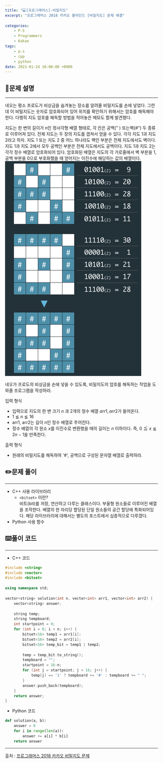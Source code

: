 ```yaml
---
title: "💻[프로그래머스]-비밀지도"
excerpt: "프로그래머스 2018 카카오 블라인드 [비밀지도] 문제 해결"

categories:
    - P.S
    - Programmers
    - Kakao
tags:
    - p.s
    - cpp
    - python
date: 2021-01-24 16:00:00 +0900
---
```


## 📖문제 설명
---
네오는 평소 프로도가 비상금을 숨겨놓는 장소를 알려줄 비밀지도를 손에 넣었다. 그런데 이 비밀지도는 숫자로 암호화되어 있어 위치를 확인하기 위해서는 암호를 해독해야 한다. 다행히 지도 암호를 해독할 방법을 적어놓은 메모도 함께 발견했다.

지도는 한 변의 길이가 n인 정사각형 배열 형태로, 각 칸은 공백(" ) 또는벽(#") 두 종류로 이루어져 있다.
전체 지도는 두 장의 지도를 겹쳐서 얻을 수 있다. 각각 지도 1과 지도 2라고 하자. 지도 1 또는 지도 2 중 어느 하나라도 벽인 부분은 전체 지도에서도 벽이다. 지도 1과 지도 2에서 모두 공백인 부분은 전체 지도에서도 공백이다.
지도 1과 지도 2는 각각 정수 배열로 암호화되어 있다.
암호화된 배열은 지도의 각 가로줄에서 벽 부분을 1, 공백 부분을 0으로 부호화했을 때 얻어지는 이진수에 해당하는 값의 배열이다.
![secretmap](../assets/img/programmers/secret8.png)

네오가 프로도의 비상금을 손에 넣을 수 있도록, 비밀지도의 암호를 해독하는 작업을 도와줄 프로그램을 작성하라.

입력 형식
- 입력으로 지도의 한 변 크기 $n$ 과 2개의 정수 배열 $arr1, arr2$가 들어온다.
- $1 ≦ n ≦ 16$
- arr1, arr2는 길이 n인 정수 배열로 주어진다.
- 정수 배열의 각 원소 $x$를 이진수로 변환했을 때의 길이는 $n$ 이하이다. 즉, $0 ≦ x ≦ 2n - 1$을 만족한다.

출력 형식
- 원래의 비밀지도를 해독하여 '#', 공백으로 구성된 문자열 배열로 출력하라.

## ✏️문제 풀이
___
- C++ 사용 라이브러리
  - ```<bitset>``` 이란?  
  비트(bit)를 저장, 연산하고 다루는 클래스이다. 부울형 원소들로 이루어진 배열을 조작한다. 배열의 한 자리당 할당된 단일 원소들의 공간 할당에 특화되어있다. 해당 라이브러리에 대해서는 별도의 포스트에서 심층적으로 다루겠다.
- Python 사용 함수

## ⌨️풀이 코드
---
- C++ 코드

```cpp
#include <string>
#include <vector>
#include <bitset>

using namespace std;

vector<string> solution(int n, vector<int> arr1, vector<int> arr2) {
    vector<string> answer;

    string temp;
    string tempboard;
    int startpoint = 0;
    for (int i = 0; i < n; i++) {
        bitset<16> temp1 = arr1[i];
        bitset<16> temp2 = arr2[i];
        bitset<16> temp_bit = temp1 | temp2;

        temp = temp_bit.to_string();
        tempboard = "";
        startpoint = 16-n;
        for (int j = startpoint; j < 16; j++) {
            temp[j] == '1' ? tempboard += '#' : tempboard += " ";
        }
        answer.push_back(tempboard);
    }
    return answer;
}
```

- Python 코드

```python
def solution(a, b):
    answer = 0
    for i in range(len(a)):
        answer += a[i] * b[i]
    return answer
```
-----
출처 : [프로그래머스 2018 카카오 비밀지도 문제](https://programmers.co.kr/learn/courses/30/lessons/17681)